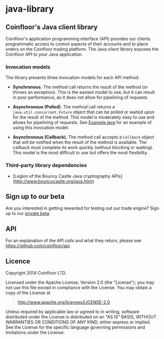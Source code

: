 java-library
============

## Coinfloor's Java client library

Coinfloor's application programming interface (API) provides our clients programmatic access to control aspects of their accounts and to place orders on the Coinfloor trading platform. The Java client library exposes the Coinfloor API to your Java application.

### Invocation models

The library presents three invocation models for each API method:

* **Synchronous.** The method call returns the result of the method (or throws an exception). This is the easiest model to use, but it can result in poor performance, as it does not allow for pipelining of requests.

* **Asynchronous (Polled).** The method call returns a `java.util.concurrent.Future` object that can be polled or waited upon for the result of the method. This model is moderately easy to use and allows for pipelining of requests. See [Example.java][] for an example of using this invocation model.

* **Asynchronous (Callback).** The method call accepts a `Callback` object that will be notified when the result of the method is available. The callback must complete its work quickly (without blocking or waiting). This model is the most difficult to use but offers the most flexibility.

[Example.java]: https://github.com/coinfloor/java-library/blob/master/uk/co/coinfloor/api/Example.java

### Third-party library dependencies

* [Legion of the Bouncy Castle Java cryptography APIs] (http://www.bouncycastle.org/java.html)


## Sign up to our beta

Are you interested in getting rewarded for testing out our trade engine? Sign up to our [private beta](http://eepurl.com/MeuYr).


## API

For an explanation of the API calls and what they return, please see https://github.com/coinfloor/api.


## Licence

Copyright 2014 Coinfloor LTD.

Licensed under the Apache License, Version 2.0 (the "License");
you may not use this file except in compliance with the License.
You may obtain a copy of the License at

> http://www.apache.org/licenses/LICENSE-2.0

Unless required by applicable law or agreed to in writing, software
distributed under the License is distributed on an "AS IS" BASIS,
WITHOUT WARRANTIES OR CONDITIONS OF ANY KIND, either express or implied.
See the License for the specific language governing permissions and
limitations under the License.
